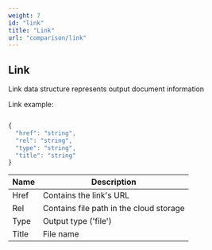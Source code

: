 ```yaml
---
weight: 7
id: "link"
title: "Link"
url: "comparison/link"
---
```


## Link ##

Link data structure represents output document information

Link example:


```javascript 

{
  "href": "string",
  "rel": "string",
  "type": "string",
  "title": "string"
}

 ```



 

|Name|Description
|---|---
|Href|Contains the link's URL
|Rel|Contains file path in the cloud storage
|Type|Output type ('file')
|Title|File name

 


